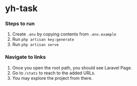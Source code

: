 # yh-task

### Steps to run
1. Create `.env` by copying contents from `.env.example`
2. Run `php artisan key:generate`
3. Run `php artisan serve`

### Navigate to links
1. Once you open the root path, you should see Laravel Page.
2. Go to `/stats` to reach to the added URLs.
3. You may explore the project from there.
